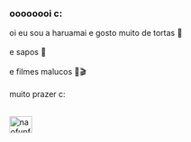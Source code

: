 ### oooooooi c:

<!--
**haruamai/haruamai** is a ✨ _special_ ✨ repository because its `README.md` (this file) appears on your GitHub profile.

Here are some ideas to get you started:

- 🔭 I’m currently working on ...
- 🌱 I’m currently learning ...
- 👯 I’m looking to collaborate on ...
- 🤔 I’m looking for help with ...
- 💬 Ask me about ...
- 📫 How to reach me: ...
- 😄 Pronouns: ...
- ⚡ Fun fact: ...
-->

oi eu sou a haruamai e gosto muito de tortas 🥧 <br></br>
e sapos 🐸<br></br>
e filmes malucos 🚁🎬<br></br>
muito prazer c:<br></br>

<img align="center" alt="naofunfa" height="30" width="40" src="https://giphy.com/gifs/sesame-street-yeah-its-a-thing-bathtub-party-day-s3nW8VjUiKkjC"    >




